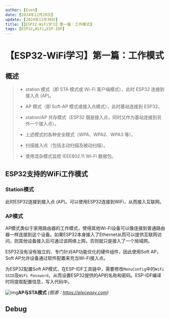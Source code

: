 ```yaml
---
author: [Even]
date: [2024年12月29日]
update: [2024年12月30日]
title: [【ESP32-WiFi学习】第一篇：工作模式]
tags: [ESP32,WiFi,ESP-IDF]
---
```


# 【ESP32-WiFi学习】第一篇：工作模式

## 概述
> -   station 模式（即 STA 模式或 Wi-Fi 客户端模式），此时 ESP32 连接到接入点 (AP)。
> 
> -    AP 模式（即 Soft-AP 模式或接入点模式），此时基站连接到 ESP32。
> 
> -    station/AP 共存模式（ESP32 既是接入点，同时又作为基站连接到另外一个接入点）。
> 
> -    上述模式的各种安全模式（WPA、WPA2、WPA3 等）。
> 
> -    扫描接入点（包括主动扫描及被动扫描）。
> 
> -    使用混杂模式监控 IEEE802.11 Wi-Fi 数据包。

## ESP32支持的WiFi工作模式
### Station模式
此时ESP32连接到接入点 (AP)。可以使用ESP32连接到WiFi，从而接入互联网。

### AP模式
AP模式类似于家用路由器的工作模式，使得其他Wi-Fi设备可以像连接到普通路由器一样连接到这个设备。如果ESP32本身接入了Ethernet从而可以提供互联网访问，则其他设备接入后可通过该网络上网，否则就只是接入了一个局域网。

ESP32没有没有独立的、专门针对AP功能优化的硬件组件，因此使用Soft AP，Soft AP允许设备通过软件配置来充当Wi-Fi接入点。

为ESP32配置Soft AP模式，在ESP-IDF工具链中，需要修改`MenuConfig`中的`WiFi SSID`及`WiFi Password`，从而设置ESP32提供的AP的名称和密码。ESP-IDF编译时将提取配置信息，写入代码中。



![img](https://eleceasy.com/uploads/default/optimized/2X/e/eef38b615678f67215f5f275334c357fba3b7a78_2_1024x576.jpeg)**AP与STA模式** *(图源：https://eleceasy.com)*

## Debug

